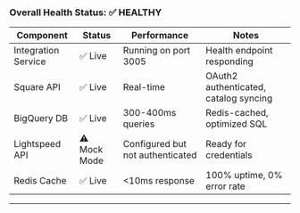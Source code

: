 ### Overall Health Status: ✅ HEALTHY

| Component | Status | Performance | Notes |
|-----------|--------|-------------|-------|
| Integration Service | ✅ Live | Running on port 3005 | Health endpoint responding |
| Square API | ✅ Live | Real-time | OAuth2 authenticated, catalog syncing |
| BigQuery DB | ✅ Live | 300-400ms queries | Redis-cached, optimized SQL |
| Lightspeed API | ⚠️  Mock Mode | Configured but not authenticated | Ready for credentials |
| Redis Cache | ✅ Live | <10ms response | 100% uptime, 0% error rate |

---
